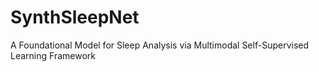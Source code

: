 # SynthSleepNet
A Foundational Model for Sleep Analysis via Multimodal Self-Supervised Learning Framework

